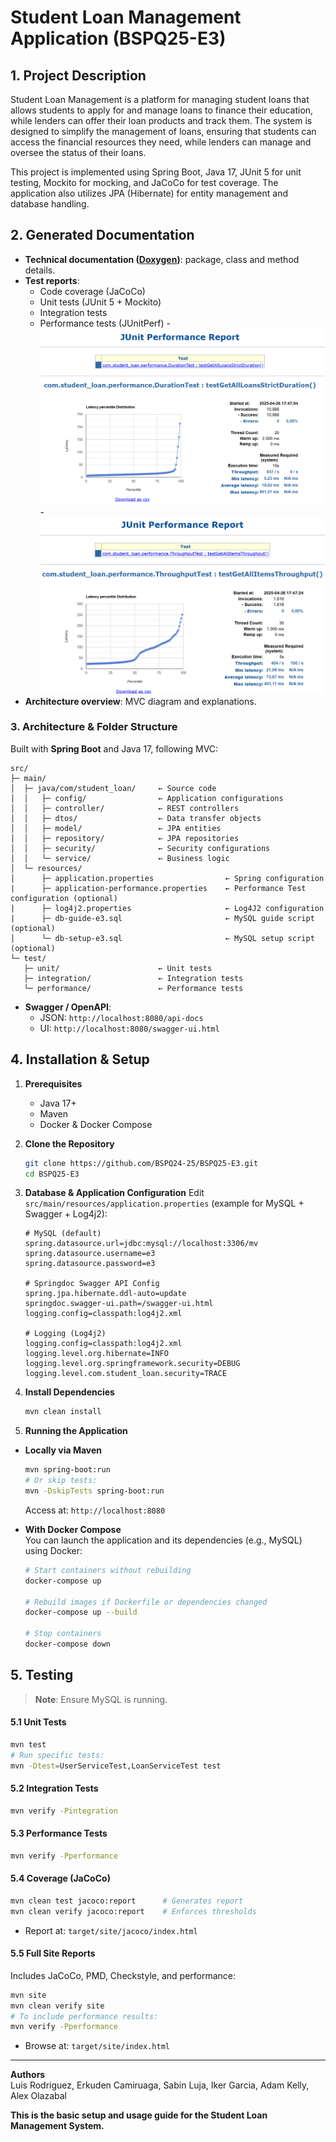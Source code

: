 # Student Loan Management Application (BSPQ25-E3) 

## 1. Project Description
Student Loan Management is a platform for managing student loans that allows students to apply for and manage loans to finance their education, while lenders can offer their loan products and track them. The system is designed to simplify the management of loans, ensuring that students can access the financial resources they need, while lenders can manage and oversee the status of their loans.

This project is implemented using Spring Boot, Java 17, JUnit 5 for unit testing, Mockito for mocking, and JaCoCo for test coverage. The application also utilizes JPA (Hibernate) for entity management and database handling.

## 2. Generated Documentation
- **Technical documentation ([Doxygen](https://github.com/BSPQ24-25/BSPQ25-E3/blob/main/docs/index.html))**: package, class and method details.  
- **Test reports**:  
  - Code coverage (JaCoCo)  
  - Unit tests (JUnit 5 + Mockito)  
  - Integration tests  
  - Performance tests (JUnitPerf)
        - ![Duration Test](https://github.com/BSPQ24-25/BSPQ25-E3/blob/main/snapshots-reports/Duration%20Test.png)
        - ![Throughput Test](https://github.com/BSPQ24-25/BSPQ25-E3/blob/main/snapshots-reports/Throughput%20Test.png)
- **Architecture overview**: MVC diagram and explanations.  


### 3. Architecture & Folder Structure
Built with **Spring Boot** and Java 17, following MVC:

```plaintext
src/
├─ main/
│  ├─ java/com/student_loan/     ← Source code
│  │   ├─ config/                ← Application configurations
│  │   ├─ controller/            ← REST controllers
│  │   ├─ dtos/                  ← Data transfer objects
│  │   ├─ model/                 ← JPA entities
│  │   ├─ repository/            ← JPA repositories
│  │   ├─ security/              ← Security configurations
│  │   └─ service/               ← Business logic
│  └─ resources/
│      ├─ application.properties                ← Spring configuration
|      ├─ application-performance.properties    ← Performance Test configuration (optional)
|      ├─ log4j2.properties                     ← Log4J2 configuration
|      ├─ db-guide-e3.sql                       ← MySQL guide script (optional)
│      └─ db-setup-e3.sql                       ← MySQL setup script (optional)
└─ test/
   ├─ unit/                      ← Unit tests
   ├─ integration/               ← Integration tests
   └─ performance/               ← Performance tests
```

- **Swagger / OpenAPI**:  
  - JSON: `http://localhost:8080/api-docs`  
  - UI:    `http://localhost:8080/swagger-ui.html`  

## 4. Installation & Setup

1. **Prerequisites**  
   - Java 17+  
   - Maven  
   - Docker & Docker Compose  

2. **Clone the Repository**
   ```bash
   git clone https://github.com/BSPQ24-25/BSPQ25-E3.git
   cd BSPQ25-E3
   ```

3. **Database & Application Configuration**
   Edit `src/main/resources/application.properties` (example for MySQL + Swagger + Log4j2):

   ```properties
   # MySQL (default)
   spring.datasource.url=jdbc:mysql://localhost:3306/mv
   spring.datasource.username=e3
   spring.datasource.password=e3

   # Springdoc Swagger API Config
   spring.jpa.hibernate.ddl-auto=update
   springdoc.swagger-ui.path=/swagger-ui.html
   logging.config=classpath:log4j2.xml

   # Logging (Log4j2)
   logging.config=classpath:log4j2.xml
   logging.level.org.hibernate=INFO
   logging.level.org.springframework.security=DEBUG
   logging.level.com.student_loan.security=TRACE
   ```

4. **Install Dependencies**
   ```bash
   mvn clean install
   ```

5. **Running the Application**

- **Locally via Maven**  
  ```bash
  mvn spring-boot:run
  # Or skip tests:
  mvn -DskipTests spring-boot:run
  ```
  Access at: `http://localhost:8080`

- **With Docker Compose**  
  You can launch the application and its dependencies (e.g., MySQL) using Docker:

  ```bash
  # Start containers without rebuilding
  docker-compose up

  # Rebuild images if Dockerfile or dependencies changed
  docker-compose up --build

  # Stop containers
  docker-compose down
  ```

## 5. Testing

> **Note**: Ensure MySQL is running.

#### 5.1 Unit Tests
```bash
mvn test
# Run specific tests:
mvn -Dtest=UserServiceTest,LoanServiceTest test
```

#### 5.2 Integration Tests
```bash
mvn verify -Pintegration
```

#### 5.3 Performance Tests
```bash
mvn verify -Pperformance
```

#### 5.4 Coverage (JaCoCo)
```bash
mvn clean test jacoco:report      # Generates report
mvn clean verify jacoco:report    # Enforces thresholds
```
- Report at: `target/site/jacoco/index.html`

#### 5.5 Full Site Reports
Includes JaCoCo, PMD, Checkstyle, and performance:
```bash
mvn site
mvn clean verify site
# To include performance results:
mvn verify -Pperformance
```
- Browse at: `target/site/index.html`

---

**Authors**  
Luis Rodriguez, Erkuden Camiruaga, Sabin Luja, Iker Garcia, Adam Kelly, Alex Olazabal


**This is the basic setup and usage guide for the Student Loan Management System.**
